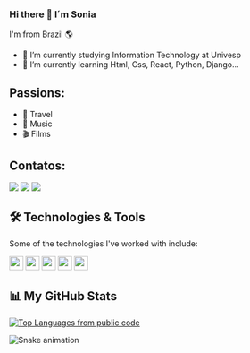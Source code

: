 ### Hi there 👋 I´m Sonia 

I'm from Brazil 🌎

- 🔭 I’m currently studying Information Technology at Univesp
- 🌱 I’m currently learning Html, Css, React, Python, Django...

## Passions:

- 🗽 Travel
- 🎼 Music
- 🎬 Films

## Contatos:

<div>
<a href="https://instagram.com/sonia_m_barros" target="_blank"><img src="https://img.shields.io/badge/-Instagram-%23E4405F?style=for-the-badge&logo=instagram&logoColor=white" target="_blank"></a>
<a href = "mailto:contato@soniamagosso@protonmail.com"><img src="https://img.shields.io/badge/Gmail-D14836?style=for-the-badge&logo=gmail&logoColor=white" target="_blank"></a>
<a href="https://www.linkedin.com/in/sonia-magosso" target="_blank"><img src="https://img.shields.io/badge/-LinkedIn-%230077B5?style=for-the-badge&logo=linkedin&logoColor=white" target="_blank"></a>   
</div>

## 🛠️ Technologies & Tools

Some of the technologies I've worked with include:

<div>
<img src="https://cdn.jsdelivr.net/gh/devicons/devicon/icons/python/python-original.svg" height="25"/>
<img src="https://img.shields.io/badge/-HTML5-E34F26?logo=HTML5&logoColor=white&style=flat" height="25"/>
<img src="https://img.shields.io/badge/-CSS3-1572B6?logo=css3&logoColor=white&style=flat" height="25"/>
<img src="https://img.shields.io/badge/-React-61DAFB?logo=react&logoColor=white&style=flat" height="25"/>
<img src="https://img.shields.io/badge/-Git-F05032?logo=git&logoColor=white&style=flat" height="25"/>
</div>


## 📊 My GitHub Stats


[![Top Languages from public code](https://github-readme-stats.vercel.app/api/top-langs/?username=soniamedeiros&layout=compact&theme=dracula)](https://github.com/anuraghazra/github-readme-stats)

![Snake animation](https://github.com/soniamedeiros/soniamedeiros/blob/output/github-contribution-grid-snake.svg)

